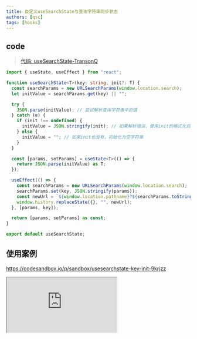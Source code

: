 ```yaml
---
title: 自定义useSearchState与查询字符串同步状态
authors: [qsc]
tags: [hooks]
---
```




## code

> [代码: useSearchState-TransonQ](https://gist.github.com/TransonQ/1c34c4785631285e41a88e8397212b6f)

```ts
import { useState, useEffect } from "react";

function useSearchState<T>(key: string, init?: T) {
  const searchParams = new URLSearchParams(window.location.search);
  let initValue = searchParams.get(key) || "";

  try {
    JSON.parse(initValue); // 尝试解析查询字符串中的值
  } catch (e) {
    if (init !== undefined) {
      initValue = JSON.stringify(init); // 如果解析错误，使用init的格式化后的值
    } else {
      initValue = ""; // 如果init也没有，初始化为空字符串
    }
  }

  const [params, setParams] = useState<T>(() => {
    return JSON.parse(initValue) as T;
  });

  useEffect(() => {
    const searchParams = new URLSearchParams(window.location.search);
    searchParams.set(key, JSON.stringify(params));
    const newUrl = `${window.location.pathname}?${searchParams.toString()}`;
    window.history.replaceState({}, "", newUrl);
  }, [params, key]);

  return [params, setParams] as const;
}

export default useSearchState;

```

## 使用案例

https://codesandbox.io/p/sandbox/usesearchstate-key-init-9krjzz

<iframe
      src="https://codesandbox.io/embed/9krjzz?view=Editor+%2B+Preview&module=%2Fsrc%2Fhooks%2FuseSearchState.ts&expanddevtools=1"
      style={{ width: '100%', height: '600px', border: '0', borderRadius: '4px', overflow: 'hidden' }}
      title="useSearchState('key',init)"
      allow="accelerometer; ambient-light-sensor; camera; encrypted-media; geolocation; gyroscope; hid; microphone; midi; payment; usb; vr; xr-spatial-tracking"
      sandbox="allow-forms allow-modals allow-popups allow-presentation allow-same-origin allow-scripts"
    ></iframe>

